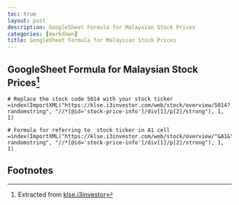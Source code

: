 ```yaml
---
toc: true
layout: post
description: GoogleSheet Formula for Malaysian Stock Prices
categories: [markdown]
title: GoogleSheet Formula for Malaysian Stock Prices
---
```


## GoogleSheet Formula for Malaysian Stock Prices[^1]

    # Replace the stock code 5014 with your stock ticker
    =index(ImportXML("https://klse.i3investor.com/web/stock/overview/5014?randomstring", "//*[@id='stock-price-info']/div[1]/p[2]/strong"), 1, 1)
    
    # Formula for referring to  stock ticker in A1 cell 
    =index(ImportXML("https://klse.i3investor.com/web/stock/overview/"&A1&"?randomstring", "//*[@id='stock-price-info']/div[1]/p[2]/strong"), 1, 1)
    
## Footnotes
[^1]: Extracted from [klse.i3investor](https://klse.i3investor.com/web/stock/overview/5014)
